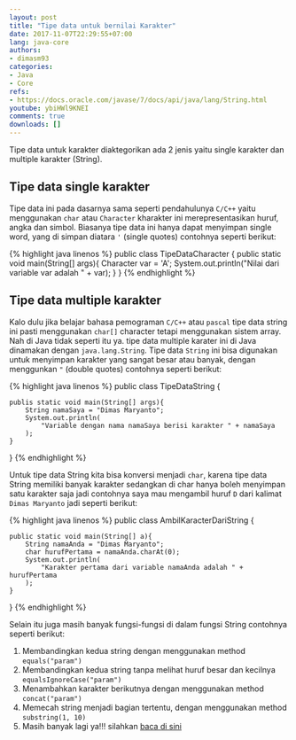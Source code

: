 ```yaml
---
layout: post
title: "Tipe data untuk bernilai Karakter"
date: 2017-11-07T22:29:55+07:00
lang: java-core
authors:
- dimasm93
categories:
- Java
- Core
refs: 
- https://docs.oracle.com/javase/7/docs/api/java/lang/String.html
youtube: ybiHWl9KNEI
comments: true
downloads: []
---
```


Tipe data untuk karakter diaktegorikan ada 2 jenis yaitu single karakter dan multiple karakter (String).

## Tipe data single karakter

Tipe data ini pada dasarnya sama seperti pendahulunya `C/C++` yaitu menggunakan `char` atau `Character` kharakter ini merepresentasikan huruf, angka dan simbol. Biasanya tipe data ini hanya dapat menyimpan single word, yang di simpan diatara `'` (single quotes) contohnya seperti berikut:

{% highlight java linenos %}
public class TipeDataCharacter {
    public static void main(String[] args){
        Character var = 'A';
        System.out.println("Nilai dari variable var adalah " + var);
    }
}
{% endhighlight %}

## Tipe data multiple karakter

Kalo dulu jika belajar bahasa pemograman `C/C++` atau `pascal` tipe data string ini pasti menggunakan `char[]` character tetapi menggunakan sistem array. Nah di Java tidak seperti itu ya. tipe data multiple karater ini di Java dinamakan dengan `java.lang.String`. Tipe data `String` ini bisa digunakan untuk menyimpan karakter yang sangat besar atau banyak, dengan menggunkan `"` (double quotes) contohnya seperti berikut:

{% highlight java linenos %}
public class TipeDataString {

    publis static void main(String[] args){
        String namaSaya = "Dimas Maryanto";
        System.out.println(
            "Variable dengan nama namaSaya berisi karakter " + namaSaya
        );
    }
}
{% endhighlight %}

Untuk tipe data String kita bisa konversi menjadi `char`, karena tipe data String memiliki banyak karakter sedangkan di char hanya boleh menyimpan satu karakter saja jadi contohnya saya mau mengambil huruf `D` dari kalimat `Dimas Maryanto` jadi seperti berikut:

{% highlight java linenos %}
public class AmbilKaracterDariString {

    public static void main(String[] a){
        String namaAnda = "Dimas Maryanto";
        char hurufPertama = namaAnda.charAt(0);
        System.out.println(
            "Karakter pertama dari variable namaAnda adalah " + hurufPertama
        );
    }
}
{% endhighlight %} 

Selain itu juga masih banyak fungsi-fungsi di dalam fungsi String contohnya seperti berikut:

1. Membandingkan kedua string dengan menggunakan method `equals("param")`
2. Membandingkan kedua string tanpa melihat huruf besar dan kecilnya `equalsIgnoreCase("param")`
3. Menambahkan karakter berikutnya dengan menggunakan method `concat("param")`
4. Memecah string menjadi bagian tertentu, dengan menggunakan method `substring(1, 10)`
5. Masih banyak lagi ya!!! silahkan [baca di sini](https://docs.oracle.com/javase/7/docs/api/java/lang/String.html)